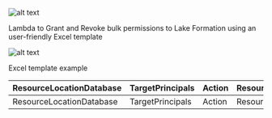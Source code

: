 ![alt text](https://i.ibb.co/bF3Ts2F/excel-to-lf-logo.png)

 Lambda to Grant and Revoke bulk permissions to Lake Formation using an user-friendly Excel template

![alt text](https://i.ibb.co/xXgGv2Q/excel-to-lf-process.png")

Excel template example



| ResourceLocationDatabase | TargetPrincipals | Action | ResourceElements | ResourcePermissions	| ResourceGrantPermissions |
| --- | --- | --- | --- | --- | --- |
| ResourceLocationDatabase | TargetPrincipals | Action | ResourceElements | ResourcePermissions	| ResourceGrantPermissions |











